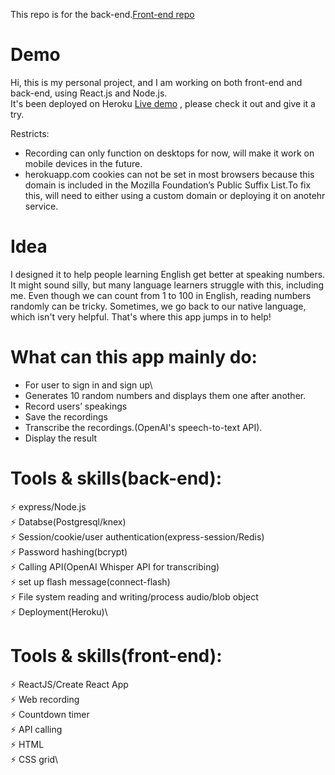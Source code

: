 This repo is for the back-end.[Front-end repo](https://github.com/lihsinhuei/Number_practice_app) 

# Demo
Hi, this is my personal project, and I am working on both front-end and back-end, using React.js and Node.js.\
It's been deployed on Heroku [Live demo](https://number-challenge-896fe99ec04b.herokuapp.com/) , please check it out and give it a try. 


Restricts: 
- Recording can only function on desktops for now, will make it work on mobile devices in the future. 
- herokuapp.com cookies can not be set in most browsers because this domain is included in the Mozilla Foundation’s Public Suffix List.To fix this, will need to either using a custom domain or deploying it on anotehr service.   

# Idea
I designed it to help people learning English get better at speaking numbers. 
It might sound silly, but many language learners struggle with this, including me. 
Even though we can count from 1 to 100 in English, reading numbers randomly can be tricky. 
Sometimes, we go back to our native language, which isn't very helpful. That's where this app jumps in to help!
                    
# What can this app mainly do: 
- For user to sign in and sign up\
- Generates 10 random numbers and displays them one after another.
- Record users’ speakings
- Save the recordings
- Transcribe the recordings.(OpenAI's speech-to-text API). 
- Display the result


# Tools & skills(back-end):
⚡️ express/Node.js\
⚡️ Databse(Postgresql/knex)\
⚡️ Session/cookie/user authentication(express-session/Redis)\
⚡️ Password hashing(bcrypt)\
⚡️ Calling API(OpenAI Whisper API for transcribing) \
⚡️ set up flash message(connect-flash)\
⚡️ File system reading and writing/process audio/blob object\
⚡️ Deployment(Heroku)\


# Tools & skills(front-end):
⚡️ ReactJS/Create React App\
⚡️ Web recording\
⚡️ Countdown timer\
⚡️ API calling\
⚡️ HTML\
⚡️ CSS grid\


